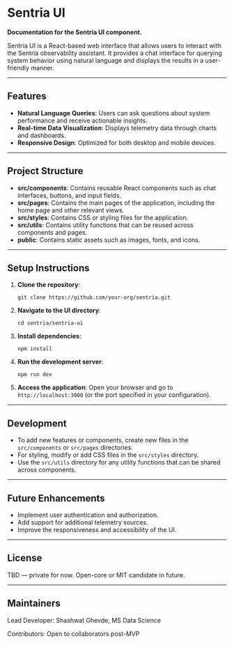# Sentria UI

**Documentation for the Sentria UI component.**

Sentria UI is a React-based web interface that allows users to interact with the Sentria observability assistant. It provides a chat interface for querying system behavior using natural language and displays the results in a user-friendly manner.

---

## Features

- **Natural Language Queries**: Users can ask questions about system performance and receive actionable insights.
- **Real-time Data Visualization**: Displays telemetry data through charts and dashboards.
- **Responsive Design**: Optimized for both desktop and mobile devices.

---

## Project Structure

- **src/components**: Contains reusable React components such as chat interfaces, buttons, and input fields.
- **src/pages**: Contains the main pages of the application, including the home page and other relevant views.
- **src/styles**: Contains CSS or styling files for the application.
- **src/utils**: Contains utility functions that can be reused across components and pages.
- **public**: Contains static assets such as images, fonts, and icons.

---

## Setup Instructions

1. **Clone the repository**:
   ```
   git clone https://github.com/your-org/sentria.git
   ```

2. **Navigate to the UI directory**:
   ```
   cd sentria/sentria-ui
   ```

3. **Install dependencies**:
   ```
   npm install
   ```

4. **Run the development server**:
   ```
   npm run dev
   ```

5. **Access the application**: Open your browser and go to `http://localhost:3000` (or the port specified in your configuration).

---

## Development

- To add new features or components, create new files in the `src/components` or `src/pages` directories.
- For styling, modify or add CSS files in the `src/styles` directory.
- Use the `src/utils` directory for any utility functions that can be shared across components.

---

## Future Enhancements

- Implement user authentication and authorization.
- Add support for additional telemetry sources.
- Improve the responsiveness and accessibility of the UI.

---

## License

TBD — private for now. Open-core or MIT candidate in future.

---

## Maintainers

Lead Developer: Shashwat Ghevde, MS Data Science

Contributors: Open to collaborators post-MVP